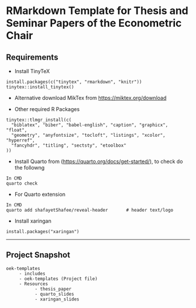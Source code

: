 # RMarkdown Template for Thesis and Seminar Papers of the Econometric Chair

## Requirements 
- Install TinyTeX
```
install.packages(c("tinytex", "rmarkdown", "knitr")) 
tinytex::install_tinytex()
```
- Alternative download MikTex from https://miktex.org/download

- Other required R Packages
```
tinytex::tlmgr_install(c(
  "biblatex", "biber", "babel-english", "caption", "graphicx", "float",
  "geometry", "anyfontsize", "tocloft", "listings", "xcolor", "hyperref",
  "fancyhdr", "titling", "sectsty", "etoolbox"
))
```

- Install Quarto from (https://quarto.org/docs/get-started/), to check do the followng
```
In CMD
quarto check 
```
- For Quarto extension

```
In CMD
quarto add shafayetShafee/reveal-header       # header text/logo
```

- Install xaringan
```
install.packages("xaringan")
```

---

## Project Snapshot
``` 
oek-templates
     - includes
     - oek-templates (Project file)
     - Resources 
           - thesis_paper
           - quarto_slides
           - xaringan_slides
```


